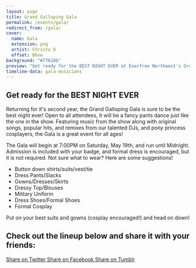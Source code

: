```yaml
---
layout: page
title: Grand Galloping Gala
permalink: /events/gala/
redirect_from: /gala/
cover:
  name: Gala
  extension: png
  artist: Christa D
  offset: 86vw
background: "#77618b"
preview: "Get ready for the BEST NIGHT EVER at Everfree Northwest's Grand Galloping Gala!"
timeline-data: gala-musicians
---
```


## Get ready for the BEST NIGHT EVER


Returning for it's second year, the Grand Galloping Gala is sure to be the best night ever! Open to all attendees, it will be a fancy pants dance just like the one in the show. Featuring music from the show along with original songs, popular hits, and remixes from our talented DJs, and pony princess cosplayers, the Gala is a great event for all ages!

The Gala will begin at 7:00PM on Saturday, May 19th, and run until Midnight. Admission is included with your badge, and formal dress is encouraged, but it is not required. Not sure what to wear? Here are some suggestions!


*   Button down shirts/suits/vest/tie
*   Dress Pants/Slacks
*   Gowns/Dresses/Skirts
*   Dressy Top/Blouses
*   Military Uniform
*   Dress Shoes/Formal Shoes
*   Formal Cosplay


Put on your best suits and gowns (cosplay encouraged!) and head on down!

## Check out the lineup below and share it with your friends:

<p class="text-center no-margin-bottom">
	<a href="https://twitter.com/intent/tweet?text=I%27m%20super%20excited%20for%20the%20Gala%20at%20@EverfreeNW!%20Check%20out%20the%20lineup%20at%20&url=https%3A%2F%2Feverfreenw.com/events/gala/" class="button bg-twitter" target="_blank"><icon class="icon-twitter"></icon> Share on Twitter <icon class="icon-right"></icon></a>
	<a href="https://www.facebook.com/sharer/sharer.php?u=https%3A//everfreenw.com/events/gala/" class="button bg-facebook" target="_blank"><icon class="icon-facebook"></icon> Share on Facebook <icon class="icon-right"></icon></a>
	<a href="http://www.tumblr.com/share/link?url=https%3A%2F%2Feverfreenw.com/events/gala/" class="button bg-tumblr" target="_blank"><icon class="icon-tumblr"></icon> Share on Tumblr <icon class="icon-right"></icon></a>
</p>